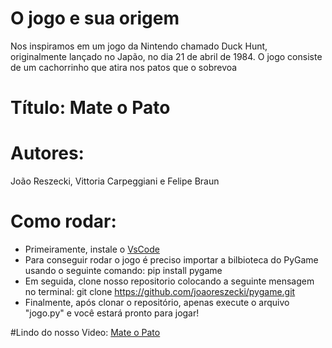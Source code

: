 # O jogo e sua origem
Nos inspiramos em um jogo da Nintendo chamado Duck Hunt, originalmente lançado no Japão, no dia 21 de abril de 1984. O jogo consiste de um cachorrinho que atira nos patos que o sobrevoa 
# Título: Mate o Pato
# Autores: 
João Reszecki, Vittoria Carpeggiani e Felipe Braun
# Como rodar:
- Primeiramente, instale o [VsCode](https://code.visualstudio.com)
- Para conseguir rodar o jogo é preciso importar a bilbioteca do PyGame usando o seguinte comando:
pip install pygame
- Em seguida, clone nosso repositorio colocando a seguinte mensagem no terminal:
git clone https://github.com/joaoreszecki/pygame.git
- Finalmente, após clonar o repositório, apenas execute o arquivo "jogo.py" e você estará pronto para jogar!

#Lindo do nosso Video:
[Mate o Pato](https://www.youtube.com/watch?v=z8QK_3btZmI)
